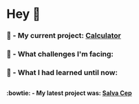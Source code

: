 
# Hey 👋

### :construction: - My current project: [Calculator](https://github.com/Wesley-Nunes/fcc-javascript-calculator/)
### :rocket: - What challenges I'm facing:
### :closed_book: - What I had learned until now:

##

#### :bowtie: - My latest project was: [Salva Cep](https://github.com/Wesley-Nunes/salva-cep/)

